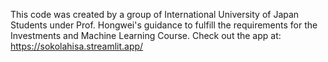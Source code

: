 This code was created by a group of International University of Japan Students under Prof. Hongwei's guidance to fulfill the requirements for the Investments and Machine Learning Course. Check out the app at: https://sokolahisa.streamlit.app/
